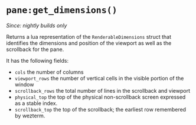 # `pane:get_dimensions()`

*Since: nightly builds only*

Returns a lua representation of the `RenderableDimensions` struct
that identifies the dimensions and position of the viewport as
well as the scrollback for the pane.

It has the following fields:

 * `cols` the number of columns
 * `viewport_rows` the number of vertical cells in the visible portion
   of the window
 * `scrollback_rows` the total number of lines in the scrollback and viewport
 * `physical_top` the top of the physical non-scrollback screen expressed as
   a stable index.
 * `scrollback_top` the top of the scrollback; the earliest row remembered
   by wezterm.

